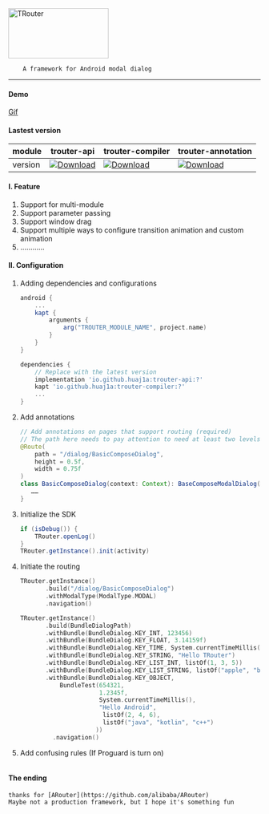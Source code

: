 <img width="200" height="100" alt="TRouter" src="https://github.com/user-attachments/assets/03904412-5253-4ed0-84a1-d82624cafbf0" />


```
    A framework for Android modal dialog
```

---

#### Demo
[Gif](https://github.com/huaj1a/TRouter/blob/master/demo/TRouter-demo.gif)

#### Lastest version

module|trouter-api|trouter-compiler|trouter-annotation
---|---|---|---|
version|[![Download](https://img.shields.io/maven-central/v/io.github.huaj1a/trouter-api)](https://central.sonatype.com/artifact/io.github.huaj1a/trouter-api)|[![Download](https://img.shields.io/maven-central/v/io.github.huaj1a/trouter-compiler)](https://central.sonatype.com/artifact/io.github.huaj1a/trouter-compiler)|[![Download](https://img.shields.io/maven-central/v/io.github.huaj1a/trouter-annotation)](https://central.sonatype.com/artifact/io.github.huaj1a/trouter-annotation)

#### I. Feature
1. Support for multi-module
2. Support parameter passing
3. Support window drag
4. Support multiple ways to configure transition animation and custom animation
5. …………

#### II. Configuration
1. Adding dependencies and configurations
    ``` gradle
    android {
        ...
        kapt {
            arguments {
                arg("TROUTER_MODULE_NAME", project.name)
            }
        }
    }

    dependencies {
        // Replace with the latest version
        implementation 'io.github.huaj1a:trouter-api:?'
        kapt 'io.github.huaj1a:trouter-compiler:?'
        ...
    }
    ```
    
2. Add annotations
    ``` java
    // Add annotations on pages that support routing (required)
    // The path here needs to pay attention to need at least two levels : /xx/xx
    @Route(
        path = "/dialog/BasicComposeDialog",
        height = 0.5f,
        width = 0.75f
    )
    class BasicComposeDialog(context: Context): BaseComposeModalDialog(context) {
       ……
    }
    ```

3. Initialize the SDK
    ``` java
    if (isDebug()) {
        TRouter.openLog()
    }
    TRouter.getInstance().init(activity)
    ```

4. Initiate the routing
   ``` kotlin
   TRouter.getInstance()
          .build("/dialog/BasicComposeDialog")
          .withModalType(ModalType.MODAL)
          .navigation()

   TRouter.getInstance()
          .build(BundleDialogPath)
          .withBundle(BundleDialog.KEY_INT, 123456)
          .withBundle(BundleDialog.KEY_FLOAT, 3.14159f)
          .withBundle(BundleDialog.KEY_TIME, System.currentTimeMillis())
          .withBundle(BundleDialog.KEY_STRING, "Hello TRouter")
          .withBundle(BundleDialog.KEY_LIST_INT, listOf(1, 3, 5))
          .withBundle(BundleDialog.KEY_LIST_STRING, listOf("apple", "banana", "orange"))
          .withBundle(BundleDialog.KEY_OBJECT, 
              BundleTest(654321, 
                         1.2345f, 
                         System.currentTimeMillis(), 
                         "Hello Android", 
                          listOf(2, 4, 6),
                          listOf("java", "kotlin", "c++")
                        ))
            .navigation()
   
   ```

5. Add confusing rules (If Proguard is turn on)
   ```
   
   ```

#### The ending
```
thanks for [ARouter](https://github.com/alibaba/ARouter)
Maybe not a production framework, but I hope it's something fun
```
